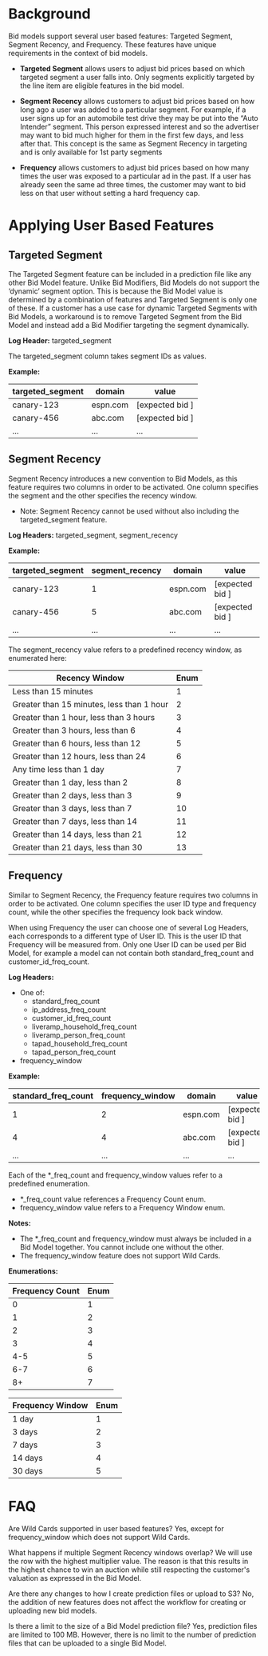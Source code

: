 # Background

Bid models support several user based features: Targeted Segment, Segment Recency, and Frequency. These features have unique requirements in the context of bid models.

* **Targeted Segment** allows users to adjust bid prices based on which targeted segment a user falls into. Only segments explicitly targeted by the line item are eligible features in the bid model. 

* **Segment Recency** allows customers to adjust bid prices based on how long ago a user was added to a particular segment. For example, if a user signs up for an automobile test drive they may be put into the “Auto Intender” segment. This person expressed interest and so the advertiser may want to bid much higher for them in the first few days, and less after that. This concept is the same as Segment Recency in targeting and is only available for 1st party segments

* **Frequency** allows customers to adjust bid prices based on how many times the user was exposed to a particular ad in the past. If a user has already seen the same ad three times, the customer may want to bid less on that user without setting a hard frequency cap.

# Applying User Based Features

## Targeted Segment
The Targeted Segment feature can be included in a prediction file like any other Bid Model feature. Unlike Bid Modifiers, Bid Models do not support the ‘dynamic’ segment option. This is because the Bid Model value is determined by a combination of features and Targeted Segment is only one of these. If a customer has a use case for dynamic Targeted Segments with Bid Models, a workaround is to remove Targeted Segment from the Bid Model and instead add a Bid Modifier targeting the segment dynamically.

**Log Header:** targeted_segment

The targeted_segment column takes segment IDs as values.

**Example:**

| targeted_segment | domain | value |
|------------|-----------------|------------------|
| canary-123 | espn.com | [expected bid ]|
| canary-456 | abc.com | [expected bid ]|
| ...        | ...             |...  |


## Segment Recency
Segment Recency introduces a new convention to Bid Models, as this feature requires two columns in order to be activated. One column specifies the segment and the other specifies the recency window.

* Note: Segment Recency cannot be used without also including the targeted_segment feature.

**Log Headers:** targeted_segment, segment_recency

**Example:**

| targeted_segment | segment_recency | domain | value |
|------------|----------|-------|------------------|
| canary-123 | 1 | espn.com | [expected bid ]|
| canary-456 | 5 | abc.com | [expected bid ]|
| ...        | ... | ...             |...  |

The segment_recency value refers to a predefined recency window, as enumerated here:

| Recency Window | Enum |
|------------|-----------------|
| Less than 15 minutes | 1 |
| Greater than 15 minutes, less than 1 hour | 2 |
| Greater than 1 hour, less than 3 hours | 3 |
| Greater than 3 hours, less than 6 | 4 |
| Greater than 6 hours, less than 12 | 5 |
| Greater than 12 hours, less than 24 | 6 |
| Any time less than 1 day | 7 |
| Greater than 1 day, less than 2 | 8 |
| Greater than 2 days, less than 3 | 9 |
| Greater than 3 days, less than 7 | 10 |
| Greater than 7 days, less than 14 | 11 |
| Greater than 14 days, less than 21 | 12 |
| Greater than 21 days, less than 30 | 13 |

## Frequency
Similar to Segment Recency, the Frequency feature requires two columns in order to be activated. One column specifies the user ID type and frequency count, while the other specifies the frequency look back window.

When using Frequency the user can choose one of several Log Headers, each corresponds to a different type of User ID. This is the user ID that Frequency will be measured from. Only one User ID can be used per Bid Model, for example a model can not contain both standard_freq_count and customer_id_freq_count.

**Log Headers:**
* One of:
  * standard_freq_count
  * ip_address_freq_count
  * customer_id_freq_count
  * liveramp_household_freq_count
  * liveramp_person_freq_count
  * tapad_household_freq_count
  * tapad_person_freq_count
* frequency_window

**Example:**

| standard_freq_count | frequency_window | domain | value |
|------------|--------|---------|------------------|
| 1 | 2 | espn.com | [expected bid ]|
| 4 | 4 | abc.com | [expected bid ]|
| ...        | ... | ...             |...  |


Each of the \*_freq_count and frequency_window values refer to a predefined enumeration.
* \*_freq_count value references a Frequency Count enum.
* frequency_window value refers to a Frequency Window enum.

**Notes:**
* The \*_freq_count  and frequency_window must always be included in a Bid Model together. You cannot include one without the other.
* The frequency_window feature does not support Wild Cards.

**Enumerations:**

| Frequency Count | Enum |
|------------|-----------------|
| 0 | 1 |
| 1 | 2 |
| 2 | 3 |
| 3 | 4 |
| 4-5 | 5 |
| 6-7 | 6 |
| 8+ | 7 |

| Frequency Window | Enum |
|------------|-----------------|
| 1 day | 1 |
| 3 days | 2 |
| 7 days | 3 |
| 14 days | 4 |
| 30 days | 5 |


# FAQ
Are Wild Cards supported in user based features?
Yes, except for frequency_window which does not support Wild Cards.

What happens if multiple Segment Recency windows overlap?
We will use the row with the highest multiplier value. The reason is that this results in the highest chance to win an auction while still respecting the customer's valuation as expressed in the Bid Model.

Are there any changes to how I create prediction files or upload to S3?
No, the addition of new features does not affect the workflow for creating or uploading new bid models.

Is there a limit to the size of a Bid Model prediction file?
Yes, prediction files are limited to 100 MB. However, there is no limit to the number of prediction files that can be uploaded to a single Bid Model.
